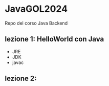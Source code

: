 # JavaGOL2024

Repo del corso Java Backend

## lezione 1: HelloWorld con Java

- JRE
- JDK
- javac

## lezione 2:  